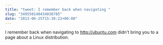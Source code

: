 ```yaml
---
title: "tweet: I remember back when navigating "
slug: "349550140434038785"
date: "2013-06-25T15:30:22+00:00"
---
```

I remember back when navigating to http://ubuntu.com didn't bring you to a page about a Linux distribution.